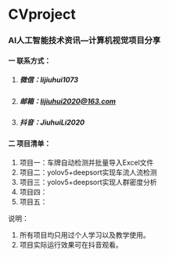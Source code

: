# CVproject
### AI人工智能技术资讯—计算机视觉项目分享

#### 一  联系方式：

1. ##### 微信：lijiuhui1073

2. ##### 邮箱：lijiuhui2020@163.com 

3. ##### 抖音：JiuhuiLi2020

#### 二  项目清单： 

1. 项目一：车牌自动检测并批量导入Excel文件
2. 项目二：yolov5+deepsort实现车流人流检测
3. 项目三：yolov5+deepsort实现人群密度分析
4. 项目四： 
5. 项目五：







说明：

1. 所有项目均只用过个人学习以及教学使用。
2. 项目实际运行效果可在抖音观看。
